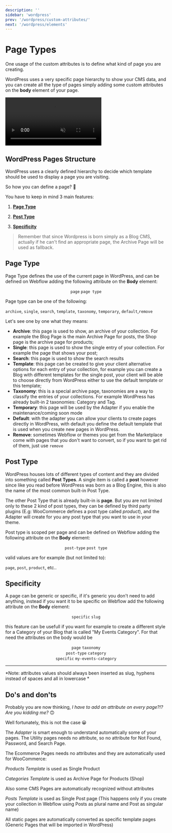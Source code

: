 ```yaml
---
description: ''
sidebar: 'wordpress'
prev: '/wordpress/custom-attributes/'
next: '/wordpress/elements'
---
```


# Page Types

One usage of the custom attributes is to define what kind of page you are creating. 

WordPress uses a very specific page hierarchy to show your CMS data, and you can create all the type of pages simply adding some custom attributes on the **body** element of your page.

<video autoplay="" muted="" playsinline="true" loop="">
 <source src="/assets/video/page-type.webm">
</video>

## WordPress Pages Structure

WordPress uses a clearly defined hierarchy to decide which template should be used to display a page you are visiting.

So how you can define a page? 🤔

You have to keep in mind 3 main features:

1. [**Page Type**](#page-type)

2. [**Post Type**](#post-type)

3. [**Specificity**](#specificity)

> Remember that since Wordpress is born simply as a Blog CMS, actually if he can't find an appropriate page, the Archive Page will be used as fallback.


## Page Type

Page Type defines the use of the current page in WordPress, and can be defined on Webflow adding the following attribute on the **Body** element:

<div align="center"><code>page</code> <code class="dynamic-value">page type</code></div>

Page type can be one of the following:

<code class="value">archive</code>, <code class="value">single</code>, <code class="value">search</code>, <code class="value">template</code>, <code class="value">taxonomy</code>, <code class="value">temporary</code>, <code class="value">default</code>,<code class="value">remove</code>

Let's see one by one what they means:

* **Archive**: this page is used to show, an archive of your collection. For example the Blog Page is the main Archive Page for posts, the Shop page is the archive page for products;
* **Single**: this page is used to show the single entry of your collection. For example the page that shows your post;
* **Search**: this page is used to show the search results
* **Template**: this page can be created to give your client alternative options for each entry of your collection, for example you can create a Blog with different templates for the single post, your client will be able to choose directly from WordPress either to use the default template or this template;
* **Taxonomy**: this is a special archive page, taxonomies are a way to classify the entries of your collections. For example WordPress has already built-in 2 taxonomies: Category and Tag.
* **Temporary**: this page will be used by the Adapter if you enable the maintenance/coming soon mode
* **Default**: with the adapter you can allow your clients to create pages directly in WordPress, with default you define the default template that is used when you create new pages in WordPress.
* **Remove**: sometimes Webflow or themes you get from the Marketplace come with pages that you don't want to convert, so if you want to get rid of them, just use <code class="value">remove</code>

## Post Type

WordPress houses lots of different types of content and they are divided into something called **Post Types**. A single item is called a **post** however since like you read before WordPress was born as a Blog Engine, this is also the name of the most common built-in Post Type.

The other Post Type that is already built-in is **page**. But you are not limited only to these 2 kind of post types, they can be defined by third party plugins (E.g: WooCommerce defines a post type called *product*), and the Adapter will create for you any post type that you want to use in your theme.


Post type is scoped per page and can be defined on Webflow adding the following attribute on the **Body** element:

<div align="center"><code>post-type</code> <code class="dynamic-value">post type</code></div>

valid values are for example (but not limited to):

<code class="value">page</code>, <code class="value">post</code>, <code class="value">product</code>, etc..

## Specificity

A page can be generic or specific, if it's generic you don't need to add anything, instead if you want it to be specific on Webflow add the following attribute on the **Body** element:

<div align="center"><code>specific</code> <code class="dynamic-value">slug</code></div>

this feature can be usefull if you want for example to create a different style for a Category of your Blog that is called "My Events Category". 
For that need the attributes on the body would be

<div align="center"><code>page</code> <code class="value">taxonomy</code></div>
<div align="center"><code>post-type</code> <code class="value">category</code></div>
<div align="center"><code>specific</code> <code class="value">my-events-category</code></div>

***

*Note: attributes values should always been inserted as slug, hyphens instead of spaces and all in lowercase *

## Do's and don'ts

Probably you are now thinking, *I have to add an attribute on every page?!? Are you kidding me?* 🙃

Well fortunately, this is not the case 😀

The *Adapter* is smart enough to understand automatically some of your pages. 
The Utility pages needs no attribute, so no attribute for Not Found, Password, and Search Page.

<div align="center">
  <g-image src="~/assets/images/utility-pages.jpg" />
</div>

The Ecommerce Pages needs no attributes and they are automatically used for WooCommerce:

<div align="center">
  <g-image src="~/assets/images/ecommerce-pages.png" />
</div>

*Products Template* is used as Single Product

*Categories Template* is used as Archive Page for Products (Shop)

Also some CMS Pages are automatically recognized without attributes

<div align="center">
  <g-image src="~/assets/images/cms-pages.png" />
</div>

*Posts Template* is used as Single Post page (This happens only if you create your collection in Webflow using Posts as plural name and Post as singular name)

All static pages are automatically converted as specific template pages (Generic Pages that will be imported in WordPress)

<div align="center">
  <g-image src="~/assets/images/static-pages.png" />
</div>